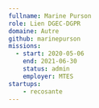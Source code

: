 ```yaml
---
fullname: Marine Purson
role: Lien DGEC-DGPR
domaine: Autre
github: marinepurson
missions:
  - start: 2020-05-06
    end: 2021-06-30
    status: admin
    employer: MTES
startups:
    - recosante
---
```

